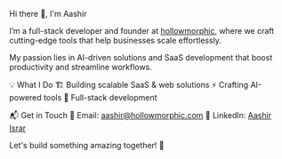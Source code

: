 Hi there 👋, I'm Aashir

I’m a full-stack developer and founder at [hollowmorphic](https://hollowmorphic.com), where we craft cutting-edge tools that help businesses scale effortlessly. 

My passion lies in AI-driven solutions and SaaS development that boost productivity and streamline workflows.

💡 What I Do
🏗 Building scalable SaaS & web solutions
⚡ Crafting AI-powered tools
🔧 Full-stack development

📬 Get in Touch
📧 Email: aashir@hollowmorphic.com
🔗 LinkedIn: [Aashir Israr](https://pk.linkedin.com/in/aashir-israr)

Let's build something amazing together! 🚀

